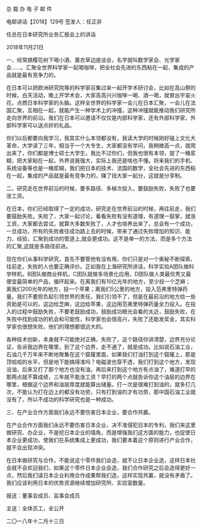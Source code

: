 ﻿总 裁 办 电 子 邮 件

 

电邮讲话【2018】129号           签发人：任正非

任总在日本研究所业务汇报会上的讲话

2018年11月21日

一、经常搞樱花树下喝小酒、薰衣草边座谈会，名字就叫数学家会、光学家会……。汇聚全世界科学家一起喝咖啡，把全社会先进的东西粘在一起，集成的产品就是最有竞争力的。

在日本可以把欧洲研究院等的科学家召集过来一起开学术研讨会，比如在高山祭的时候，白天活动，晚上开学术会，大家高高兴兴咖啡一喝、酒一喝，就冒出宇宙火花，点燃日本科学家的头脑。这样全世界的科学家一会儿在日本汇聚，一会儿在法国汇聚，互相在一起，就能产生一种学术上的冲撞，这种冲撞就能推动我们研究所走向世界的前沿。我们在日本可以邀请不仅仅是内部科学家，还有外部科学家，外部科学家可以送点好的礼品。

你们以后都要向我学习，我其实什么本领都没有，我读大学的时候刚好碰上文化大革命，大学读了三年，相当于一个大专生，大家都没有学问，我稍微高一点，就爬出来了，你们都是博士硕士大学生，我比不过你们，但我也很有本领，提了一桶浆糊，把大家粘在一起，外界说我强大，实际上我还是啥也不懂。将来我们的手机、系统设备等也是一桶浆糊，我们把日本的技术、法国的数学，全社会先进的东西粘在一起，集成的产品就是最有竞争力的，赚了钱大家一起分，这就是分享制。


二、研究走在世界前沿的时候，要多路径、多梯次投入，要鼓励失败，失败了也要涨工资。

在日本，你们已经取得了一定的成功，研究走在世界前沿的时候，再往前走，我们要鼓励失败。失败了，大家一起讨论，看看失败有没有道理，有道理一鼓掌，就涨工资，大家都去尝试，就算大多数失败了，人才也培养出来了。总会有一个成功，一旦成功，所有的失败者往成功路上去的时候，带来了通过失败增加的知识、能力、经验，汇聚到成功的管道上,就会更成功。这不是单一的方法，而是多个方法的汇聚,这就是多路径前进。

现在你们从事科学研究，首先不要管他有没有用，你们只是对一个奥秘不断探索、往前走，失败的人也要正确评价。正如我在上海研究所讲话，科学实验A团队做科学样机，B团队做商业样机，C团队就做多场景化应用，D团队做人类最优秀又最便宜最简单的产品，循环起来。在离我们有10亿光年的地方，至少投一个芝麻；离我们200光年的地方，投一个苹果；离我们5公里的地方，投入范弗里特弹药量。我们不要担负起引领世界的责任，我们引领不了，但是在最前沿的地方给一些资助是可以的，这边给芝麻，这边给苹果，这边用范弗里特弹药量全力投入。在投入的过程中鼓励失败，不要老鼓励成功，鼓励成功眼光会看的太近，鼓励失败，在失败中找到成功的机会和可能性，科学家也会很高兴，失败了还能发奖金，其实科学家也很想失败，他们的理想都很远大的。

各种技术创新，本身就不可能绝对正确，失败了，这个路径你讲清楚，边界充分论证，告诉我边界在哪里，到了这个边界，走不通了，就是成功。比如说石油工业，石油几千万年来不断地聚集在这个窟窿里面，如果我们打油打到这个窟窿上，那是顶呱呱的水平，但是地下能搞得准吗？电磁波也穿不透，我们打到这个地方，发现没油，后来又打了那个地方也没有油，再后来打到这个地方有点油了，难道打早的那两点就不算成绩，三年就不能涨工资？早打的两个点就告诉你这个油层的边界在哪里，根据这个边界和油层厚度就能算出储量。打一次是很难打到油的，就多打几次，不能认为打在边上的都没有功劳，只有打到油的才有功劳，那中国石油工业就没有了，所以不成功的科学研究也是一种成功。

 

三、在产业合作方面我们永远不要伤害日本企业，要合作共赢。

在产业合作方面我们永远不要伤害日本企业，决不准侵犯日本的专利，我们来这里做研究、办企业，不是挖日本企业的墙角，而是增强我们这方面的能力，也促使日本企业更成功，使我们在系统集成上更成功，我们要本着这个原则进行产业合作，就不会出现冲突。

在日本做研究与合作，不能说这个零件我们会造，就不让日本企业造，这样日本社会就不会欢迎我们，如果这个零件日本企业会造，我们合作研究之后会造得更好一点，然后我们请日本企业利用合作成果帮我们造，这样实现共赢，就没有矛盾了。我们应该利用日本的优势资源继续增加研究所、实验室数量。

 


报送：董事会成员、监事会成员

主送：全体员工，全公开

二〇一八年十二月十三日